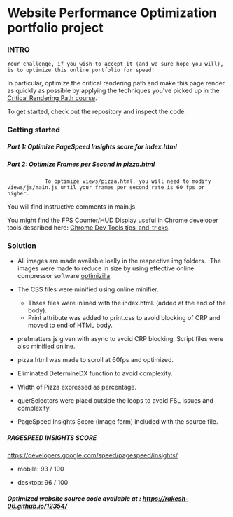 # Website Performance Optimization portfolio project



### INTRO

	Your challenge, if you wish to accept it (and we sure hope you will), is to optimize this online portfolio for speed! 
In particular, optimize the critical rendering path and make this page render as quickly as possible by applying the techniques you've picked up in the [Critical Rendering Path course](https://www.udacity.com/course/ud884).

To get started, check out the repository and inspect the code.


### Getting started

##### Part 1: Optimize PageSpeed Insights score for index.html

##### Part 2: Optimize Frames per Second in pizza.html

				To optimize views/pizza.html, you will need to modify views/js/main.js until your frames per second rate is 60 fps or higher. 
You will find instructive comments in main.js. 

You might find the FPS Counter/HUD Display useful in Chrome developer tools described here: [Chrome Dev Tools tips-and-tricks](https://developer.chrome.com/devtools/docs/tips-and-tricks).



### Solution

* All images are made available loally in the respective img folders. 
	-The images were made to reduce in size by using effective online compressor software [optimizilla](www.optimizilla.com).

* The CSS files were minified using online minifier.
	- Thses files were inlined with the index.html. (added at the end of the body).
	- Print attribute was added to print.css to avoid blocking of CRP and moved to end of HTML body.

* prefmatters.js given with async to avoid CRP blocking. Script files were also minified online.

* pizza.html was made to scroll at 60fps and optimized. 

* Eliminated DetermineDX function to avoid complexity.

* Width of Pizza expressed as percentage.

* querSelectors were plaed outside the loops to avoid FSL issues and complexity.

* PageSpeed Insights Score (image form) included with the source file.


##### PAGESPEED INSIGHTS SCORE

https://developers.google.com/speed/pagespeed/insights/

* mobile: 93 / 100

* desktop: 96 / 100



##### Optimized website source code available at : https://rakesh-06.github.io/12354/

	
	

